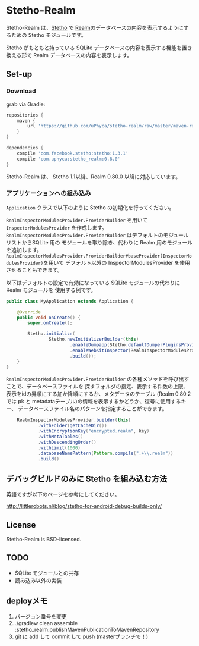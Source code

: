 # Stetho-Realm

Stetho-Realm は、[Stetho](https://facebook.github.io/stetho)  で [Realm](https://realm.io/)のデータベースの内容を表示するようにするための Stetho モジュールです。

Stetho がもともと持っている SQLite データベースの内容を表示する機能を置き換える形で Realm データベースの内容を表示します。

## Set-up

### Download
grab via Gradle:
```groovy
repositories {
    maven {
        url 'https://github.com/uPhyca/stetho-realm/raw/master/maven-repo'
    }
}

dependencies {
    compile 'com.facebook.stetho:stetho:1.3.1'
    compile 'com.uphyca:stetho_realm:0.8.0'
}
```

Stetho-Realm は、 Stetho 1.1以降、Realm 0.80.0 以降に対応しています。

### アプリケーションへの組み込み
`Application` クラスで以下のように Stetho の初期化を行ってください。

`RealmInspectorModulesProvider.ProviderBuilder` を用いて `InspectorModulesProvider` を作成します。
`RealmInspectorModulesProvider.ProviderBuilder` はデフォルトのモジュールリストからSQLite 用の
モジュールを取り除き、代わりに Realm 用のモジュールを追加します。
`RealmInspectorModulesProvider.ProviderBuilder#baseProvider(InspectorModulesProvider)`を用いて
デフォルト以外の InspectorModulesProvider を使用させることもできます。

以下はデフォルトの設定で有効になっている SQLite モジュールの代わりに Realm モジュールを
使用する例です。

```java
public class MyApplication extends Application {

    @Override
    public void onCreate() {
        super.onCreate();

        Stetho.initialize(
                Stetho.newInitializerBuilder(this)
                        .enableDumpapp(Stetho.defaultDumperPluginsProvider(this))
                        .enableWebKitInspector(RealmInspectorModulesProvider.builder(this).build())
                        .build());
    }
}
```

`RealmInspectorModulesProvider.ProviderBuilder` の各種メソッドを呼び出すことで、データベースファイルを
探すフォルダの指定、表示する件数の上限、表示をidの昇順にする加か降順にするか、メタデータのテーブル
(Realm 0.80.2 では pk と metadataテーブル)の情報を表示するかどうか、復号に使用するキー、
データベースファイル名のパターンを指定することができます。

```java
    RealmInspectorModulesProvider.builder(this)
            .withFolder(getCacheDir())
            .withEncryptionKey("encrypted.realm", key)
            .withMetaTables()
            .withDescendingOrder()
            .withLimit(1000)
            .databaseNamePattern(Pattern.compile(".+\\.realm"))
            .build()
```

## デバッグビルドのみに Stetho を組み込む方法

英語ですが以下のページを参考にしてください。

http://littlerobots.nl/blog/stetho-for-android-debug-builds-only/

## License

Stetho-Realm is BSD-licensed.

## TODO

* SQLite モジュールとの共存
* 読み込み以外の実装

## deployメモ

1. バージョン番号を変更
2. ./gradlew clean assemble :stetho_realm:publishMavenPublicationToMavenRepository
3. git に add して commit して push (masterブランチで！)
